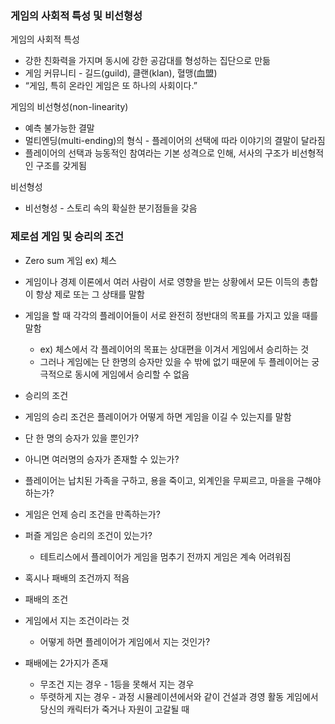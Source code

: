 ### 게임의 사회적 특성 및 비선형성

게임의 사회적 특성

- 강한 친화력을 가지며 동시에 강한 공감대를 형성하는 집단으로 만듦
- 게임 커뮤니티 - 길드(guild), 클랜(klan), 혈맹(血盟)
- “게임, 특히 온라인 게임은 또 하나의 사회이다.”

게임의 비선형성(non-linearity)

- 예측 불가능한 결말
- 멀티엔딩(multi-ending)의 형식 - 플레이어의 선택에 따라 이야기의 결말이 달라짐
- 플레이어의 선택과 능동적인 참여라는 기본 성격으로 인해, 서사의 구조가 비선형적인 구조를 갖게됨

비선형성

- 비선형성 - 스토리 속의 확실한 분기점들을 갖음

### 제로섬 게임 및 승리의 조건

- Zero sum 게임 ex) 체스
- 게임이나 경제 이론에서 여러 사람이 서로 영향을 받는 상황에서 모든 이득의 총합이 항상 제로 또는 그 상태를 말함
- 게임을 할 때 각각의 플레이어들이 서로 완전히 정반대의 목표를 가지고 있을 때를 말함
    - ex) 체스에서 각 플레이어의 목표는 상대편을 이겨서 게임에서 승리하는 것
    - 그러나 게임에는 단 한명의 승자만 있을 수 밖에 없기 때문에 두 플레이어는 궁극적으로 동시에 게임에서 승리할 수 없음

- 승리의 조건
- 게임의 승리 조건은 플레이어가 어떻게 하면 게임을 이길 수 있는지를 말함
- 단 한 명의 승자가 있을 뿐인가?
- 아니면 여러명의 승자가 존재할 수 있는가?
- 플레이어는 납치된 가족을 구하고, 용을 죽이고, 외계인을 무찌르고, 마을을 구해야 하는가?
- 게임은 언제 승리 조건을 만족하는가?

- 퍼즐 게임은 승리의 조건이 있는가?
    - 테트리스에서 플레이어가 게임을 멈추기 전까지 게임은 계속 어려워짐

- 혹시나 패배의 조건까지 적음
- 패배의 조건
- 게임에서 지는 조건이라는 것
    - 어떻게 하면 플레이어가 게임에서 지는 것인가?
- 패배에는 2가지가 존재
    - 무조건 지는 경우 - 1등을 못해서 지는 경우
    - 뚜렷하게 지는 경우 - 과정 시뮬레이션에서와 같이 건설과 경영 활동 게임에서 당신의 캐릭터가 죽거나 자원이 고갈될 때